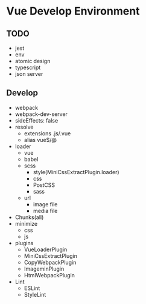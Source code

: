# Vue Develop Environment

## TODO

- jest
- env
- atomic design
- typescript
- json server

## Develop

- webpack
- webpack-dev-server
- sideEffects: false
- resolve
    - extensions .js/.vue
    - alias vue$/@
- loader
    - vue
    - babel
    - scss
        - style(MiniCssExtractPlugin.loader)
        - css
        - PostCSS
        - sass
    - url
        - image file
        - media file
- Chunks(all)
- minimize
    - css
    - js
- plugins
    - VueLoaderPlugin
    - MiniCssExtractPlugin
    - CopyWebpackPlugin
    - ImageminPlugin
    - HtmlWebpackPlugin
- Lint
    - ESLint
    - StyleLint

